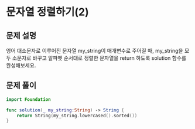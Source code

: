 # 문자열 정렬하기(2)
## 문제 설명
영어 대소문자로 이루어진 문자열 my_string이 매개변수로 주어질 때, my_string을 모두 소문자로 바꾸고 알파벳 순서대로 정렬한 문자열을 return 하도록 solution 함수를 완성해보세요.


## 문제 풀이

```swift
import Foundation

func solution(_ my_string:String) -> String {
    return String(my_string.lowercased().sorted())
}
```
